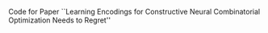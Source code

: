 Code for Paper ``Learning Encodings for Constructive Neural Combinatorial Optimization Needs to Regret''
